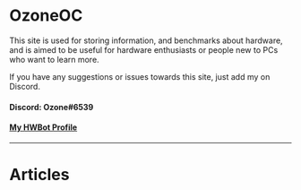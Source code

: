 # OzoneOC

This site is used for storing information, and benchmarks about hardware, and is aimed to be useful for hardware enthusiasts or people new to PCs who want to learn more.

If you have any suggestions or issues towards this site, just add my on Discord.

#### Discord: Ozone#6539

#### [My HWBot Profile](https://hwbot.org/user/ozone_3950/)

---
# Articles
